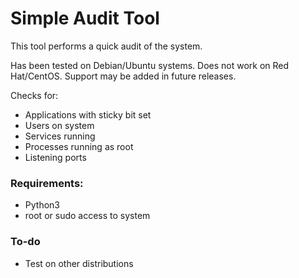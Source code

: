 # Simple Audit Tool

This tool performs a quick audit of the system.

Has been tested on Debian/Ubuntu systems.
Does not work on Red Hat/CentOS. Support may be added in future releases.

Checks for:
* Applications with sticky bit set
* Users on system
* Services running
* Processes running as root
* Listening ports

### Requirements:
* Python3
* root or sudo access to system

### To-do
* Test on other distributions
